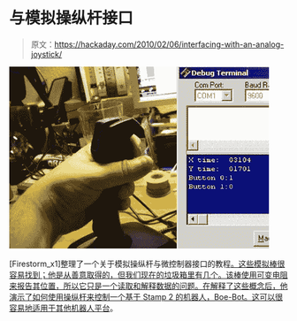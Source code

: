 # 与模拟操纵杆接口

> 原文：<https://hackaday.com/2010/02/06/interfacing-with-an-analog-joystick/>

![](img/56d37ff662571222c5430f8aa4f2d34b.png "analog-joystick-interface")

[Firestorm_x1]整理了一个关于模拟操纵杆与微控制器接口的教程[。这些模拟棒很容易找到；他是从善意取得的，但我们现在的垃圾箱里有几个。该棒使用可变电阻来报告其位置，所以它只是一个读取和解释数据的问题。在解释了这些概念后，他演示了如何使用操纵杆来控制一个基于 Stamp 2 的机器人，Boe-Bot。这可以很容易地适用于](http://www.yourwarrantyisvoid.com/2010/02/03/basic-stamp-a-quick-guide-on-using-a-legacy-joystick/)[其他机器人平台](http://hackaday.com/2008/11/22/simple-servo-bot-plans/)。